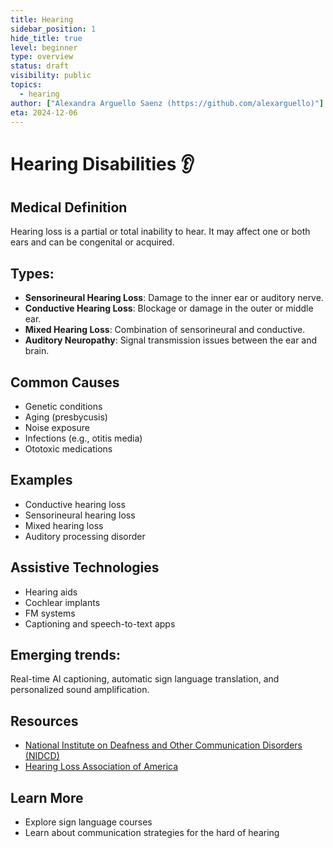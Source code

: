 ```yaml
---
title: Hearing
sidebar_position: 1
hide_title: true
level: beginner
type: overview
status: draft
visibility: public
topics:
  - hearing  
author: ["Alexandra Arguello Saenz (https://github.com/alexarguello)"]
eta: 2024-12-06
---
```



# Hearing Disabilities 👂


## Medical Definition
Hearing loss is a partial or total inability to hear. It may affect one or both ears and can be congenital or acquired.

## Types:
- **Sensorineural Hearing Loss**: Damage to the inner ear or auditory nerve.
- **Conductive Hearing Loss**: Blockage or damage in the outer or middle ear.
- **Mixed Hearing Loss**: Combination of sensorineural and conductive.
- **Auditory Neuropathy**: Signal transmission issues between the ear and brain.

## Common Causes
- Genetic conditions
- Aging (presbycusis)
- Noise exposure
- Infections (e.g., otitis media)
- Ototoxic medications

## Examples
- Conductive hearing loss
- Sensorineural hearing loss
- Mixed hearing loss
- Auditory processing disorder

## Assistive Technologies
- Hearing aids
- Cochlear implants
- FM systems
- Captioning and speech-to-text apps

## Emerging trends:
Real-time AI captioning, automatic sign language translation, and personalized sound amplification.

## Resources
- [National Institute on Deafness and Other Communication Disorders (NIDCD)](https://www.nidcd.nih.gov/)
- [Hearing Loss Association of America](https://www.hearingloss.org/)

## Learn More
- Explore sign language courses
- Learn about communication strategies for the hard of hearing


